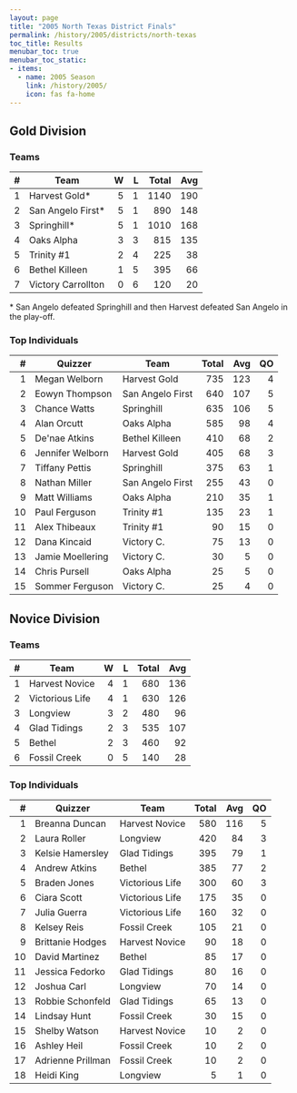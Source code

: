 ```yaml
---
layout: page
title: "2005 North Texas District Finals"
permalink: /history/2005/districts/north-texas
toc_title: Results
menubar_toc: true
menubar_toc_static:
- items:
  - name: 2005 Season
    link: /history/2005/
    icon: fas fa-home
---
```


## Gold Division

### Teams

|    # | Team               |    W |    L | Total |  Avg |
| ---: | ------------------ | ---: | ---: | ----: | ---: |
|    1 | Harvest Gold*      |    5 |    1 |  1140 |  190 |
|    2 | San Angelo First*  |    5 |    1 |   890 |  148 |
|    3 | Springhill*        |    5 |    1 |  1010 |  168 |
|    4 | Oaks Alpha         |    3 |    3 |   815 |  135 |
|    5 | Trinity #1         |    2 |    4 |   225 |   38 |
|    6 | Bethel Killeen     |    1 |    5 |   395 |   66 |
|    7 | Victory Carrollton |    0 |    6 |   120 |   20 |

\* San Angelo defeated Springhill and then Harvest defeated San Angelo in the play-off.

### Top Individuals

|    # | Quizzer          | Team             | Total |  Avg |   QO |
| ---: | ---------------- | ---------------- | ----: | ---: | ---: |
|    1 | Megan Welborn    | Harvest Gold     |   735 |  123 |    4 |
|    2 | Eowyn Thompson   | San Angelo First |   640 |  107 |    5 |
|    3 | Chance Watts     | Springhill       |   635 |  106 |    5 |
|    4 | Alan Orcutt      | Oaks Alpha       |   585 |   98 |    4 |
|    5 | De'nae Atkins    | Bethel Killeen   |   410 |   68 |    2 |
|    6 | Jennifer Welborn | Harvest Gold     |   405 |   68 |    3 |
|    7 | Tiffany Pettis   | Springhill       |   375 |   63 |    1 |
|    8 | Nathan Miller    | San Angelo First |   255 |   43 |    0 |
|    9 | Matt Williams    | Oaks Alpha       |   210 |   35 |    1 |
|   10 | Paul Ferguson    | Trinity #1       |   135 |   23 |    1 |
|   11 | Alex Thibeaux    | Trinity #1       |    90 |   15 |    0 |
|   12 | Dana Kincaid     | Victory C.       |    75 |   13 |    0 |
|   13 | Jamie Moellering | Victory C.       |    30 |    5 |    0 |
|   14 | Chris Pursell    | Oaks Alpha       |    25 |    5 |    0 |
|   15 | Sommer Ferguson  | Victory C.       |    25 |    4 |    0 |

## Novice Division

### Teams

|    # | Team            |    W |    L | Total |  Avg |
| ---: | --------------- | ---: | ---: | ----: | ---: |
|    1 | Harvest Novice  |    4 |    1 |   680 |  136 |
|    2 | Victorious Life |    4 |    1 |   630 |  126 |
|    3 | Longview        |    3 |    2 |   480 |   96 |
|    4 | Glad Tidings    |    2 |    3 |   535 |  107 |
|    5 | Bethel          |    2 |    3 |   460 |   92 |
|    6 | Fossil Creek    |    0 |    5 |   140 |   28 |

### Top Individuals

|    # | Quizzer           | Team            | Total |  Avg |   QO |
| ---: | ----------------- | --------------- | ----: | ---: | ---: |
|    1 | Breanna Duncan    | Harvest Novice  |   580 |  116 |    5 |
|    2 | Laura Roller      | Longview        |   420 |   84 |    3 |
|    3 | Kelsie Hamersley  | Glad Tidings    |   395 |   79 |    1 |
|    4 | Andrew Atkins     | Bethel          |   385 |   77 |    2 |
|    5 | Braden Jones      | Victorious Life |   300 |   60 |    3 |
|    6 | Ciara Scott       | Victorious Life |   175 |   35 |    0 |
|    7 | Julia Guerra      | Victorious Life |   160 |   32 |    0 |
|    8 | Kelsey Reis       | Fossil Creek    |   105 |   21 |    0 |
|    9 | Brittanie Hodges  | Harvest Novice  |    90 |   18 |    0 |
|   10 | David Martinez    | Bethel          |    85 |   17 |    0 |
|   11 | Jessica Fedorko   | Glad Tidings    |    80 |   16 |    0 |
|   12 | Joshua Carl       | Longview        |    70 |   14 |    0 |
|   13 | Robbie Schonfeld  | Glad Tidings    |    65 |   13 |    0 |
|   14 | Lindsay Hunt      | Fossil Creek    |    30 |   15 |    0 |
|   15 | Shelby Watson     | Harvest Novice  |    10 |    2 |    0 |
|   16 | Ashley Heil       | Fossil Creek    |    10 |    2 |    0 |
|   17 | Adrienne Prillman | Fossil Creek    |    10 |    2 |    0 |
|   18 | Heidi King        | Longview        |     5 |    1 |    0 |

